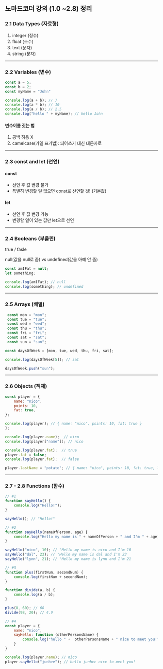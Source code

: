## 노마드코더 강의 (1.0 ~2.8) 정리

### 2.1 Data Types (자료형)

1. integer (정수)
2. float (소수)
3. text (문자)
4. string (문자)

---

### 2.2 Variables (변수)

```JavaScript
const a = 5;
const b = 2;
const myName = "John"

console.log(a + b); // 7
console.log(a * b); // 10
console.log(a / b); // 2.5
console.log("hello " + myName); // hello John
```

#### 변수이름 짓는 법

1. 공백 허용 X
2. camelcase(카멜 표기법): 띄어쓰기 대신 대문자로

---

### 2.3 const and let (선언)

#### const

- 선언 후 값 변경 불가
- 특별히 변경할 일 없으면 const로 선언할 것! (기본값)

#### let

- 선언 후 값 변경 가능
- 변경할 일이 있는 값만 let으로 선언

---

### 2.4 Booleans (부울린)

true / fasle

null(값을 null로 줌) vs undefined(값을 아예 안 줌)

```JavaScript
const amIFat = null;
let something;

console.log(amIFat); // null
console.log(something); // undefined
```

---

### 2.5 Arrays (배열)

```JavaScript
 const mon = "mon";
 const tue = "tue";
 const wed = "wed";
 const thu = "thu";
 const fri = "fri";
 const sat = "sat";
 const sun = "sun";

const daysOfWeek = [mon, tue, wed, thu, fri, sat];

console.log(daysOfWeek[5]); // sat

daysOfWeek.push("sun");
```

---

### 2.6 Objects (객체)

```JavaScript
const player = {
    name: "nico",
    points: 10,
    fat: true,
};

console.log(player); // { name: "nico", points: 10, fat: true }
};

console.log(player.name);  // nico
console.log(player["name"]); // nico

console.log(player.fat);  // true
player.fat = false;
console.log(player.fat);  // false

player.lastName = "potato"; // { name: "nico", points: 10, fat: true, lastName: "potato" }
```

---

### 2.7 - 2.8 Functions (함수)

```JavaScript
// #1
function sayHello() {
    console.log("Hello!");
}

sayHello(); // "Hello!"
```

```JavaScript
// #2
function sayHello(nameOfPerson, age) {
    console.log("Hello my name is " + nameOfPerson + " and I'm " + age);
}

sayHello("nico", 10); // "Hello my name is nico and I'm 10
sayHello("dal", 23); // "Hello my name is dal and I'm 23
sayHello("lynn", 21); // "Hello my name is lynn and I'm 21
```

```JavaScript
// #3
function plus(firstNum, secondNum) {
    console.log(firstNum + secondNum);
}

function divide(a, b) {
    console.log(a / b);
}

plus(8, 60); // 68
divide(98, 20); // 4.9
```

```JavaScript
// #4
const player = {
    name: "nico",
    sayHello: function (otherPersonsName) {
        console.log("hello " +  otherPersonsName + " nice to meet you!");
    }
}

console.log(player.name); // nico
player.sayHello("junhee"); // hello junhee nice to meet you!
```
